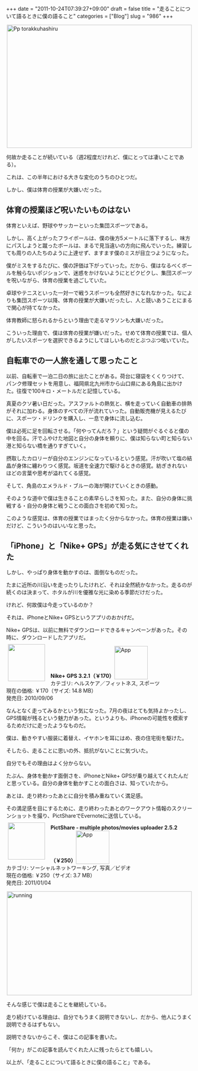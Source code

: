 +++
date = "2011-10-24T07:39:27+09:00"
draft = false
title = "走ることについて語るときに僕の語ること"
categories = ["Blog"]
slug = "986"
+++

<img style="display:block; margin-left:auto; margin-right:auto;" src="/images/2011/10/pp_torakkuhashiru.jpg" alt="Pp torakkuhashiru" title="pp_torakkuhashiru.jpg" border="0" width="500" height="333" />

何故か走ることが続いている（週2程度だけれど、僕にとっては凄いことである）。

これは、この半年における大きな変化のうちのひとつだ。

しかし、僕は体育の授業が大嫌いだった。

<h2>体育の授業ほど呪いたいものはない</h2>

体育といえば、野球やサッカーといった集団スポーツである。

しかし、高く上がったフライボールは、僕の後方5メートルに落下するし、味方にパスしようと蹴ったボールは、まるで見当違いの方向に飛んでいった。練習しても周りの人たちのように上達せず、ますます僕のミスが目立つようになった。

僕がミスをするたびに、僕の評価は下がっていった。だから、僕はなるべくボールを触らないポジションで、迷惑をかけないようにとビクビクし、集団スポーツを呪いながら、体育の授業を過ごしていた。

卓球やテニスといった一対一で戦うスポーツも全然好きになれなかった。なによりも集団スポーツ以降、体育の授業が大嫌いだったし、人と競いあうことにまるで関心が持てなかった。

体育教師に怒られるからという理由で走るマラソンも大嫌いだった。

こういった理由で、僕は体育の授業が嫌いだった。せめて体育の授業では、個人がしたいスポーツを選択できるようにしてほしいものだとぶつぶつ呟いていた。

<h2>自転車での一人旅を通して思ったこと</h2>

以前、自転車で一泊二日の旅に出たことがある。荷台に寝袋をくくりつけて、パンク修理セットを用意し、福岡県北九州市から山口県にある角島に出かけた。往復で100キロ・メートルだと記憶している。

真夏のクソ暑い日だった。アスファルトの熱気と、横を走っていく自動車の排熱がそれに加わる。身体のすべての汗が流れていった。自動販売機が見えるたびに、スポーツ・ドリンクを購入し、一息で身体に流し込む。

僕は必死に足を回転させる。「何やってんだろ？」という疑問がぐるぐると僕の中を回る。汗でふやけた地図と自分の身体を頼りに、僕は知らない町と知らない港と知らない橋を通りすぎていく。

摂取したカロリーが自分のエンジンになっているという感覚。汗が吹いて塩の結晶が身体に纏わりつく感覚。坂道を全速力で駆けるときの感覚。紡ぎきれないほどの言葉や思考が溢れてくる感覚。

そして、角島のエメラルド・ブルーの海が開けていくときの感動。

そのような道中で僕は生きることの素早らしさを知った。また、自分の身体に挑戦する・自分の身体と戦うことの面白さを初めて知った。

このような感覚は、体育の授業ではまったく分からなかった。体育の授業は嫌いだけど、こういうのはいいなと思った。

<h2>「iPhone」と「Nike+ GPS」が走る気にさせてくれた</h2>

しかし、やっぱり身体を動かすのは、面倒なものだった。

たまに近所の川沿いを走ったりしたけれど、それは全然続かなかった。走るのが続くのは決まって、ホタルが川を優雅な光に染める季節だけだった。

けれど、何故僕は今走っているのか？

それは、iPhoneとNike+ GPSというアプリのおかげだ。

Nike+ GPSは、以前に無料でダウンロードできるキャンペーンがあった。その時に、ダウンロードしたアプリだ。

<a href="https://itunes.apple.com/jp/app/id387771637?mt=8&uo=4&at=11l3RT" target="_blank" rel="nofollow"><img width="100" class="alignleft" align="left" src="http://a5.mzstatic.com/us/r1000/119/Purple/65/17/c0/mzl.xfbkswei.100x100-75.png" style="margin: -5px 15px 1px 5px;"></a><strong> Nike+ GPS 3.2.1（￥170）</strong><a href="https://itunes.apple.com/jp/app/id387771637?mt=8&uo=4&at=11l3RT" target="_blank" rel="nofollow"><img src="/images/2012/12/viewinitunes_jp.png" style="vertical-align:bottom;" width="90" alt="App"></a><br> カテゴリ: ヘルスケア／フィットネス, スポーツ<br> 現在の価格: ￥170（サイズ: 14.8 MB）<br> 発売日: 2010/09/06<br style="clear: both;">

なんとなく走ってみるかという気になった。7月の夜はとても気持よかったし、GPS情報が残るという魅力があった。というよりも、iPhoneの可能性を模索するためだけに走ったようなものだ。

僕は、動きやすい服装に着替え、イヤホンを耳にはめ、夜の住宅街を駆けた。

そしたら、走ることに思いの外、抵抗がないことに気づいた。

自分でもその理由はよく分からない。

たぶん、身体を動かす面倒さを、iPhoneとNike+ GPSが乗り越えてくれたんだと思っている。自分の身体を動かすことの面白さは、知っていたから。

あとは、走り終わったあとに自分を積み重ねていく満足感。

その満足感を目にするために、走り終わったあとのワークアウト情報のスクリーンショットを撮り、PictShareでEvernoteに送信している。

<a href="https://itunes.apple.com/jp/app/id390945637?mt=8&uo=4&at=11l3RT" target="_blank" rel="nofollow"><img width="100" class="alignleft" align="left" src="http://a1.mzstatic.com/us/r1000/081/Purple/8b/d6/08/mzl.tcxcrzie.100x100-75.jpg" style="margin: -5px 15px 1px 5px;"></a><strong> PictShare - multiple photos/movies uploader 2.5.2（￥250）</strong><a href="https://itunes.apple.com/jp/app/id390945637?mt=8&uo=4&at=11l3RT" target="_blank" rel="nofollow"><img src="/images/2012/12/viewinitunes_jp.png" style="vertical-align:bottom;" width="90" alt="App"></a><br> カテゴリ: ソーシャルネットワーキング, 写真／ビデオ<br> 現在の価格: ￥250（サイズ: 3.7 MB）<br> 発売日: 2011/01/04<br style="clear: both;">

<img style="display:block; margin-left:auto; margin-right:auto;" src="/images/2011/10/running.jpg" alt="running" title="running.jpg" border="0" width="500" height="281" />

そんな感じで僕は走ることを継続している。

走り続けている理由は、自分でもうまく説明できないし、だから、他人にうまく説明できるはずもない。

説明できないからこそ、僕はこの記事を書いた。

「何か」がこの記事を読んでくれた人に残ったらとても嬉しい。

以上が、「走ることについて語るときに僕の語ること」である。
